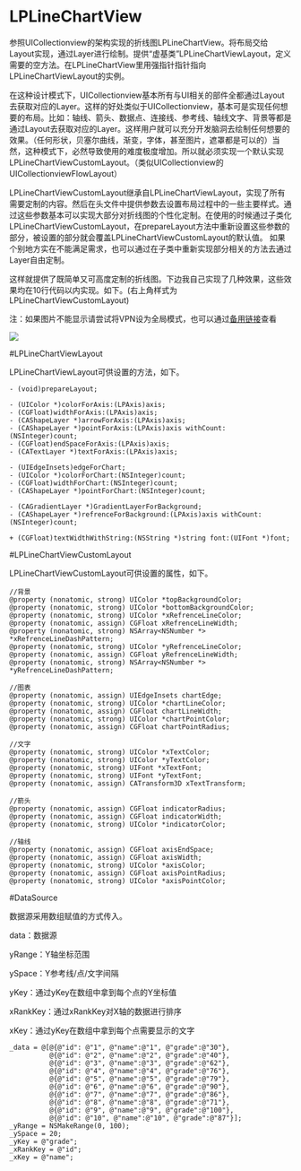 # LPLineChartView
参照UICollectionview的架构实现的折线图LPLineChartView。将布局交给Layout实现，通过Layer进行绘制。提供“虚基类”LPLineChartViewLayout，定义需要的空方法。在LPLineChartView里用强指针指针指向LPLineChartViewLayout的实例。

在这种设计模式下，UICollectionview基本所有与UI相关的部件全都通过Layout去获取对应的Layer。这样的好处类似于UICollectionview，基本可是实现任何想要的布局。比如：轴线、箭头、数据点、连接线、参考线、轴线文字、背景等都是通过Layout去获取对应的Layer。这样用户就可以充分开发脑洞去绘制任何想要的效果。（任何形状，贝塞尔曲线，渐变，字体，甚至图片，遮罩都是可以的）当然，这种模式下，必然导致使用的难度极度增加。所以就必须实现一个默认实现LPLineChartViewCustomLayout。（类似UICollectionview的UICollectionviewFlowLayout）

LPLineChartViewCustomLayout继承自LPLineChartViewLayout，实现了所有需要定制的内容。然后在头文件中提供参数去设置布局过程中的一些主要样式。通过这些参数基本可以实现大部分对折线图的个性化定制。在使用的时候通过子类化LPLineChartViewCustomLayout，在prepareLayout方法中重新设置这些参数的部分，被设置的部分就会覆盖LPLineChartViewCustomLayout的默认值。
如果个别地方实在不能满足需求，也可以通过在子类中重新实现部分相关的方法去通过Layer自由定制。

这样就提供了既简单又可高度定制的折线图。下边我自己实现了几种效果，这些效果均在10行代码以内实现。如下。(右上角样式为LPLineChartViewCustomLayout)

注：如果图片不能显示请尝试将VPN设为全局模式，也可以通过[备用链接](http://b.picphotos.baidu.com/album/s%3D1000%3Bq%3D90/sign=088f6bed7dec54e745ec1e1e8908a021/8326cffc1e178a8290b19973f003738da877e850.jpg)查看

![](https://github.com/xiaofei86/LPLineChartView/raw/master/Images/chart4.png)



#LPLineChartViewLayout

LPLineChartViewLayout可供设置的方法，如下。

	- (void)prepareLayout;
	
	- (UIColor *)colorForAxis:(LPAxis)axis;
	- (CGFloat)widthForAxis:(LPAxis)axis;
	- (CAShapeLayer *)arrowForAxis:(LPAxis)axis;
	- (CAShapeLayer *)pointForAxis:(LPAxis)axis withCount:(NSInteger)count;
	- (CGFloat)endSpaceForAxis:(LPAxis)axis;
	- (CATextLayer *)textForAxis:(LPAxis)axis;
	
	- (UIEdgeInsets)edgeForChart;
	- (UIColor *)colorForChart:(NSInteger)count;
	- (CGFloat)widthForChart:(NSInteger)count;
	- (CAShapeLayer *)pointForChart:(NSInteger)count;
	
	- (CAGradientLayer *)GradientLayerForBackground;
	- (CAShapeLayer *)refrenceForBackground:(LPAxis)axis withCount:(NSInteger)count;
	
	+ (CGFloat)textWidthWithString:(NSString *)string font:(UIFont *)font;


#LPLineChartViewCustomLayout

LPLineChartViewCustomLayout可供设置的属性，如下。

	//背景
	@property (nonatomic, strong) UIColor *topBackgroundColor;
	@property (nonatomic, strong) UIColor *bottomBackgroundColor;
	@property (nonatomic, strong) UIColor *xRefrenceLineColor;
	@property (nonatomic, assign) CGFloat xRefrenceLineWidth;
	@property (nonatomic, strong) NSArray<NSNumber *> *xRefrenceLineDashPattern;
	@property (nonatomic, strong) UIColor *yRefrenceLineColor;
	@property (nonatomic, assign) CGFloat yRefrenceLineWidth;
	@property (nonatomic, strong) NSArray<NSNumber *> *yRefrenceLineDashPattern;
	
	//图表
	@property (nonatomic, assign) UIEdgeInsets chartEdge;
	@property (nonatomic, strong) UIColor *chartLineColor;
	@property (nonatomic, assign) CGFloat chartLineWidth;
	@property (nonatomic, strong) UIColor *chartPointColor;
	@property (nonatomic, assign) CGFloat chartPointRadius;
	
	//文字
	@property (nonatomic, strong) UIColor *xTextColor;
	@property (nonatomic, strong) UIColor *yTextColor;
	@property (nonatomic, strong) UIFont *xTextFont;
	@property (nonatomic, strong) UIFont *yTextFont;
	@property (nonatomic, assign) CATransform3D xTextTransform;
	
	//箭头
	@property (nonatomic, assign) CGFloat indicatorRadius;
	@property (nonatomic, assign) CGFloat indicatorWidth;
	@property (nonatomic, strong) UIColor *indicatorColor;
	
	//轴线
	@property (nonatomic, assign) CGFloat axisEndSpace;
	@property (nonatomic, assign) CGFloat axisWidth;
	@property (nonatomic, strong) UIColor *axisColor;
	@property (nonatomic, assign) CGFloat axisPointRadius;
	@property (nonatomic, strong) UIColor *axisPointColor;
	
#DataSource

数据源采用数组赋值的方式传入。

data：数据源

yRange：Y轴坐标范围

ySpace：Y参考线/点/文字间隔

yKey：通过yKey在数组中拿到每个点的Y坐标值

xRankKey：通过xRankKey对X轴的数据进行排序

xKey：通过yKey在数组中拿到每个点需要显示的文字

	_data = @[@{@"id": @"1", @"name":@"1", @"grade":@"30"},
	          @{@"id": @"2", @"name":@"2", @"grade":@"40"},
	          @{@"id": @"3", @"name":@"3", @"grade":@"62"},
	          @{@"id": @"4", @"name":@"4", @"grade":@"76"},
	          @{@"id": @"5", @"name":@"5", @"grade":@"79"},
	          @{@"id": @"6", @"name":@"6", @"grade":@"90"},
	          @{@"id": @"7", @"name":@"7", @"grade":@"86"},
	          @{@"id": @"8", @"name":@"8", @"grade":@"71"},
	          @{@"id": @"9", @"name":@"9", @"grade":@"100"},
	          @{@"id": @"10", @"name":@"10", @"grade":@"87"}];
	_yRange = NSMakeRange(0, 100);
	_ySpace = 20;
	_yKey = @"grade";
	_xRankKey = @"id";
	_xKey = @"name";